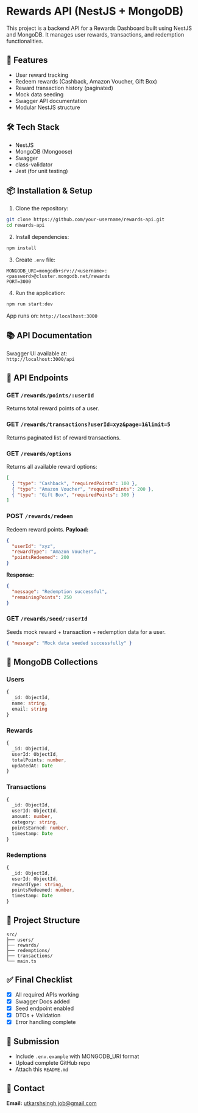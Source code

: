 # Rewards API (NestJS + MongoDB)

This project is a backend API for a Rewards Dashboard built using NestJS and MongoDB. It manages user rewards, transactions, and redemption functionalities.

## 🚀 Features
- User reward tracking
- Redeem rewards (Cashback, Amazon Voucher, Gift Box)
- Reward transaction history (paginated)
- Mock data seeding
- Swagger API documentation
- Modular NestJS structure

## 🛠 Tech Stack
- NestJS
- MongoDB (Mongoose)
- Swagger
- class-validator
- Jest (for unit testing)

## 📦 Installation & Setup

1. Clone the repository:
```bash
git clone https://github.com/your-username/rewards-api.git
cd rewards-api
```

2. Install dependencies:
```bash
npm install
```

3. Create `.env` file:
```env
MONGODB_URI=mongodb+srv://<username>:<password>@cluster.mongodb.net/rewards
PORT=3000
```

4. Run the application:
```bash
npm run start:dev
```

App runs on: `http://localhost:3000`

## 📚 API Documentation
Swagger UI available at:  
`http://localhost:3000/api`

## 📘 API Endpoints

### GET `/rewards/points/:userId`
Returns total reward points of a user.

### GET `/rewards/transactions?userId=xyz&page=1&limit=5`
Returns paginated list of reward transactions.

### GET `/rewards/options`
Returns all available reward options:
```json
[
  { "type": "Cashback", "requiredPoints": 100 },
  { "type": "Amazon Voucher", "requiredPoints": 200 },
  { "type": "Gift Box", "requiredPoints": 300 }
]
```

### POST `/rewards/redeem`
Redeem reward points.
**Payload:**
```json
{
  "userId": "xyz",
  "rewardType": "Amazon Voucher",
  "pointsRedeemed": 200
}
```

**Response:**
```json
{
  "message": "Redemption successful",
  "remainingPoints": 250
}
```

### GET `/rewards/seed/:userId`
Seeds mock reward + transaction + redemption data for a user.
```json
{ "message": "Mock data seeded successfully" }
```

## 🧾 MongoDB Collections

### Users
```ts
{
  _id: ObjectId,
  name: string,
  email: string
}
```

### Rewards
```ts
{
  _id: ObjectId,
  userId: ObjectId,
  totalPoints: number,
  updatedAt: Date
}
```

### Transactions
```ts
{
  _id: ObjectId,
  userId: ObjectId,
  amount: number,
  category: string,
  pointsEarned: number,
  timestamp: Date
}
```

### Redemptions
```ts
{
  _id: ObjectId,
  userId: ObjectId,
  rewardType: string,
  pointsRedeemed: number,
  timestamp: Date
}
```

## 📁 Project Structure

```
src/
├── users/
├── rewards/
├── redemptions/
├── transactions/
└── main.ts
```

## ✅ Final Checklist

- [x] All required APIs working
- [x] Swagger Docs added
- [x] Seed endpoint enabled
- [x] DTOs + Validation
- [x] Error handling complete

## 🔗 Submission

- Include `.env.example` with MONGODB_URI format
- Upload complete GitHub repo
- Attach this `README.md`

## 📩 Contact

**Email:** utkarshsingh.job@gmail.com

